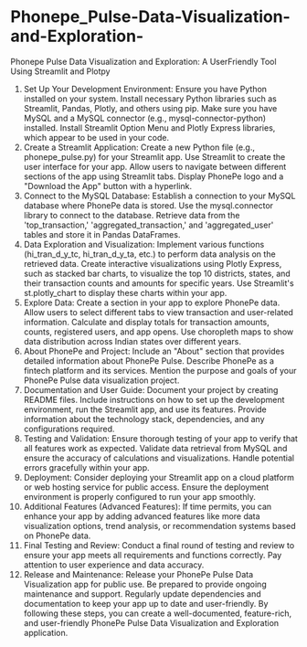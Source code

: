 # Phonepe_Pulse-Data-Visualization-and-Exploration-
Phonepe Pulse Data Visualization and Exploration: A UserFriendly Tool Using Streamlit and Plotpy
1. Set Up Your Development Environment:
Ensure you have Python installed on your system.
Install necessary Python libraries such as Streamlit, Pandas, Plotly, and others using pip.
Make sure you have MySQL and a MySQL connector (e.g., mysql-connector-python) installed.
Install Streamlit Option Menu and Plotly Express libraries, which appear to be used in your code.
2. Create a Streamlit Application:
Create a new Python file (e.g., phonepe_pulse.py) for your Streamlit app.
Use Streamlit to create the user interface for your app.
Allow users to navigate between different sections of the app using Streamlit tabs.
Display PhonePe logo and a "Download the App" button with a hyperlink.
3. Connect to the MySQL Database:
Establish a connection to your MySQL database where PhonePe data is stored.
Use the mysql.connector library to connect to the database.
Retrieve data from the 'top_transaction,' 'aggregated_transaction,' and 'aggregated_user' tables and store it in Pandas DataFrames.
4. Data Exploration and Visualization:
Implement various functions (hi_tran_d_y_tc, hi_tran_d_y_ta, etc.) to perform data analysis on the retrieved data.
Create interactive visualizations using Plotly Express, such as stacked bar charts, to visualize the top 10 districts, states, and their transaction counts and amounts for specific years.
Use Streamlit's st.plotly_chart to display these charts within your app.
5. Explore Data:
Create a section in your app to explore PhonePe data.
Allow users to select different tabs to view transaction and user-related information.
Calculate and display totals for transaction amounts, counts, registered users, and app opens.
Use choropleth maps to show data distribution across Indian states over different years.
6. About PhonePe and Project:
Include an "About" section that provides detailed information about PhonePe Pulse.
Describe PhonePe as a fintech platform and its services.
Mention the purpose and goals of your PhonePe Pulse data visualization project.
7. Documentation and User Guide:
Document your project by creating README files.
Include instructions on how to set up the development environment, run the Streamlit app, and use its features.
Provide information about the technology stack, dependencies, and any configurations required.
8. Testing and Validation:
Ensure thorough testing of your app to verify that all features work as expected.
Validate data retrieval from MySQL and ensure the accuracy of calculations and visualizations.
Handle potential errors gracefully within your app.
9. Deployment:
Consider deploying your Streamlit app on a cloud platform or web hosting service for public access.
Ensure the deployment environment is properly configured to run your app smoothly.
10. Additional Features (Advanced Features):
If time permits, you can enhance your app by adding advanced features like more data visualization options, trend analysis, or recommendation systems based on PhonePe data.
11. Final Testing and Review:
Conduct a final round of testing and review to ensure your app meets all requirements and functions correctly.
Pay attention to user experience and data accuracy.
12. Release and Maintenance:
Release your PhonePe Pulse Data Visualization app for public use.
Be prepared to provide ongoing maintenance and support.
Regularly update dependencies and documentation to keep your app up to date and user-friendly.
By following these steps, you can create a well-documented, feature-rich, and user-friendly PhonePe Pulse Data Visualization and Exploration application.
